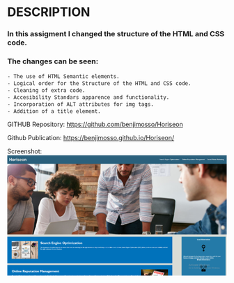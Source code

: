 # DESCRIPTION
### In this assigment I changed the structure of the HTML and CSS code. 
### The changes can be seen:
    - The use of HTML Semantic elements.
    - Logical order for the Structure of the HTML and CSS code. 
    - Cleaning of extra code.
    - Accesibility Standars apparence and functionality. 
    - Incorporation of ALT attributes for img tags.
    - Addition of a title element.

GITHUB Repository:
https://github.com/benjimosso/Horiseon

Github Publication:
https://benjimosso.github.io/Horiseon/

Screenshot:
![Screenshot](https://github.com/benjimosso/Horiseon/blob/main/assets/images/Screenshot.PNG)